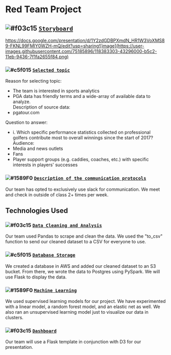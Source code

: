# Red Team Project
## ![#f03c15](https://via.placeholder.com/15/f03c15/000000?text=+) <ins>`Storyboard`</ins>
https://docs.google.com/presentation/d/1Y2zdGDBPXmdN_HR1W3VoXMS89-FKNL99FMIY0WZH-mQ/edit?usp=sharing![image](https://user-images.githubusercontent.com/75185896/118383303-43296000-b5c2-11eb-9436-7f1fa2655f84.png)
### ![#c5f015](https://via.placeholder.com/15/c5f015/000000?text=+) <ins>`Selected topic`</ins>
Reason for selecting topic:  
* The team is interested in sports analytics 
* PGA data has friendly terms and a wide-array of available data to analyze.    
Description of source data:  
* pgatour.com

Question to answer:  
* i. Which specific performance statistics collected on professional golfers contribute most to overall winnings since the start of 2017?  
Audience: 
* Media and news outlets
* Fans
* Player support groups (e.g. caddies, coaches, etc.) with specific interests in players' successes
### ![#1589F0](https://via.placeholder.com/15/1589F0/000000?text=+) <ins>`Description of the communication protocols`</ins>
Our team has opted to exclusively use slack for communication.  We meet and check in outside of class 2+ times per week.
## Technologies Used
### ![#f03c15](https://via.placeholder.com/15/f03c15/000000?text=+) <ins>`Data Cleaning and Analysis`</ins>
Our team used Pandas to scrape and clean the data.  We used the "to_csv" function to send our cleaned dataset to a CSV for everyone to use.
### ![#c5f015](https://via.placeholder.com/15/c5f015/000000?text=+) <ins>`Database Storage`</ins>
We created a database in AWS and added our cleaned dataset to an S3 bucket.  From there, we wrote the data to Postgres using PySpark.  We will use Flask to display the data.
### ![#1589F0](https://via.placeholder.com/15/1589F0/000000?text=+) <ins>`Machine Learning`</ins>
We used supervised learning models for our project.  We have experimented with a linear model, a random forest model, and an elastic net as well.  We also ran an unsupervised learning model just to visualize our data in clusters.
### ![#f03c15](https://via.placeholder.com/15/f03c15/000000?text=+) <ins>`Dashboard`</ins>
Our team will use a Flask template in conjunction with D3 for our presentation.
